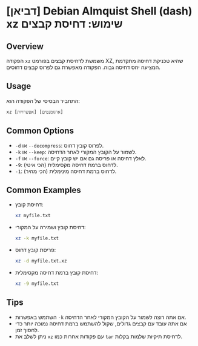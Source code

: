 # [דביאן] Debian Almquist Shell (dash) xz שימוש: דחיסת קבצים

## Overview
הפקודה `xz` משמשת לדחיסת קבצים בפורמט XZ, שהיא טכניקת דחיסה מתקדמת המציעה יחס דחיסה גבוה. הפקודה מאפשרת גם לפרוס קבצים דחוסים.

## Usage
התחביר הבסיסי של הפקודה הוא:
```
xz [אפשרויות] [ארגומנטים]
```

## Common Options
- `-d` או `--decompress`: לפרוס קובץ דחוס.
- `-k` או `--keep`: לשמור על הקובץ המקורי לאחר הדחיסה.
- `-f` או `--force`: לאלץ דחיסה או פריסה גם אם יש קובץ קיים.
- `-9`: לדחוס ברמת דחיסה מקסימלית (הכי איטי).
- `-1`: לדחוס ברמת דחיסה מינימלית (הכי מהיר).

## Common Examples
- דחיסת קובץ:
  ```bash
  xz myfile.txt
  ```

- דחיסת קובץ ושמירה על המקורי:
  ```bash
  xz -k myfile.txt
  ```

- פריסת קובץ דחוס:
  ```bash
  xz -d myfile.txt.xz
  ```

- דחיסת קובץ ברמת דחיסה מקסימלית:
  ```bash
  xz -9 myfile.txt
  ```

## Tips
- השתמש באפשרות `-k` אם אתה רוצה לשמור על הקובץ המקורי לאחר הדחיסה.
- אם אתה עובד עם קבצים גדולים, שקול להשתמש ברמת דחיסה נמוכה יותר כדי לחסוך זמן.
- ניתן לשלב את `xz` עם פקודות אחרות כמו `tar` לדחיסת תיקיות שלמות בקלות.